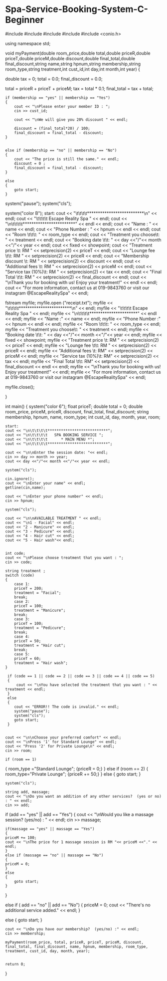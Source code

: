 # Spa-Service-Booking-System-C-Beginner
#include <iostream>
#include <iomanip>
#include <fstream>
#include <string>
#include <conio.h>

using namespace std;

void myPayment(double room_price,double total,double priceR,double priceT,double priceM,double discount,double final_total,double final_discount,string name,string hpnum,string membership,string room_type,string treatment,int cust_id,int day,int month,int year)
{
	
  
  double tax = 0;
  total = 0.0;
  final_discount = 0.0;
  
  total = priceR + priceT + priceM;
  tax = total * 0.1;
  final_total = tax + total;
  
  

    if (membership == "yes" || membership == "Yes")
    {
    	cout << "\nPlease enter your member ID : ";
    	cin >> cust_id;

    	cout << "\nWe will give you 20% discount " << endl;
    	
     	discount = (final_total*20) / 100;
    	final_discount = final_total - discount;
   	}
   	
   	
    else if (membership == "no" || membership == "No")
    {
        cout << "The price is still the same." << endl;
        discount = 0 ;
        final_discount = final_total - discount;
    }
    
    else 
    {
    	goto start;
	}
	
    
   system("pause");
   system("cls");
	
   system("color B");
   start:
   cout << "\t\t\t\t**************************\n" << endl;
   cout << "\t\t\t\t    Escape Reality Spa " << endl;
   cout << "\n\t\t\t\t************************" << endl << endl;
   cout << "Name : " << name << endl;
   cout << "Phone Number : " << hpnum << endl << endl;
   cout << "Room \t\t\t: " << room_type << endl;
   cout << "Treatment you choose\t: " << treatment << endl;
   cout << "Booking date \t\t: " << day <<"/"<< month <<"/"<< year << endl;
   cout << fixed << showpoint;
   cout << "Treatment price \t: RM " << setprecision(2) << priceT << endl;
   cout << "Lounge fee \t\t: RM " << setprecision(2) << priceR << endl;
   cout << "Membership discount \t: RM " << setprecision(2) << discount << endl;
   cout << "Additional fees \t: RM " << setprecision(2) << priceM << endl;
   cout << "Service tax (10%)\t: RM " << setprecision(2) << tax << endl;
   cout << "Final Total \t\t: RM " << setprecision(2) << final_discount << endl;
   cout << "\nThank you for booking with us! Enjoy your treatment!" << endl << endl;
   cout << "For more information, contact us at 019-9843760 or visit our instagram @EscapeRealitySpa" << endl;

   fstream myfile;
   myfile.open ("receipt.txt");
   myfile << "\t\t\t\t************************\n" << endl;
   myfile << "\t\t\t\t   Escape Reality Spa " << endl;
   myfile << "\n\t\t\t\t**********************" << endl << endl;
   myfile << "Name :" << name << endl;
   myfile << "Phone Number :" << hpnum << endl << endl;
   myfile << "Room \t\t\t: " << room_type << endl;
   myfile << "Treatment you choose\t: " << treatment << endl;
   myfile << "Booking date \t\t: " << day <<"/"<< month <<"/"<< year << endl;
   myfile << fixed << showpoint;
   myfile << "Treatment price \t: RM " << setprecision(2) << priceT << endl;
   myfile << "Lounge fee \t\t: RM " << setprecision(2) << priceR << endl;
   myfile << "Additional fees \t: RM" << setprecision(2) << priceM << endl;
   myfile << "Service tax (10%)\t: RM" << setprecision(2) << tax << endl;
   myfile << "Final Total \t\t: RM" << setprecision(2) << final_discount << endl << endl;
   myfile << "\nThank you for booking with us! Enjoy your treatment!" << endl;
   myfile << "For more information, contact us at 019-9843760 or visit our instagram @EscapeRealitySpa" << endl;

  myfile.close();


}


int main()
{
	system("color 6");
	float priceT;
	double total = 0;
    double room_price, priceM, priceR, discount, final_total, final_discount;
	string membership, hpnum, name, room_type;
    int cust_id, day, month, year, room;
    
    start:
    cout << "\n\t\t\t\t***************************";
    cout << "\n\t\t\t\t   SPA BOOKING SERVICE ";
    cout << "\n\t\t\t\t      * MAIN MENU *";
    cout << "\n\t\t\t\t***************************";

    cout << "\n\nEnter the session date: "<< endl;
    cin >> day >> month >> year;
    cout << day <<"/"<< month <<"/"<< year << endl;
    
    system("cls");

	cin.ignore();
    cout << "\nEnter your name" << endl;
    getline(cin,name);
    
    cout << "\nEnter your phone number" << endl;
    cin >> hpnum;
    
    system("cls");
    
    cout << "\n\nAVAILABLE TREATMENT " << endl;
	cout << "\n1 - Facial" << endl;
    cout << "2 - Manicure" << endl;
    cout << "3 - Pedicure" << endl;
    cout << "4 - Hair cut" << endl;
    cout << "5 - Hair wash"<< endl;
    
    
    int code;
    cout << "\nPlease choose treatment that you want : ";
    cin >> code;
    
    string treatment ;
    switch (code)
    {
        case 1:
        priceT = 200;
        treatment = "Facial";
        break;
        case 2:
        priceT = 100;
        treatment = "Manicure";
        break;
        case 3:
        priceT = 100;
        treatment = "Pedicure";
        break;
        case 4:
        priceT = 50;
        treatment = "Hair cut";
        break;
        case 5:
        priceT = 60;
        treatment = "Hair wash";
    }
    
     if (code == 1 || code == 2 || code == 3 || code == 4 || code == 5)
     {
     	 cout << "\nYou have selected the treatment that you want : " << treatment << endl;
	 }
	 else
	 {
	 	cout << "ERROR!! The code is invalid." << endl;
	 	system("pause");
        system("cls");
	 	goto start;
	 }
     	
   
    cout << "\n\nChoose your preferred comfort" << endl;
    cout << "\nPress '1' for Standard Lounge" << endl;
    cout << "Press '2' for Private Lounge\n" << endl;
    cin >> room;
    
    if (room == 1)
  {
      room_type ="Standard Lounge";
      {priceR = 0;}
  }
  else if (room == 2)
  {
      room_type="Private Lounge";
	  {priceR += 50;}
  }
  else
  {
  	goto start;
  }
    
    system("cls");
    
    string add, massage;
    cout << "\nDo you want an addition of any other services?  (yes or no) : " << endl;
    cin >> add;
    
if (add == "yes" || add == "Yes")
{
    cout << "\nWould you like a massage session? (yes/no) : " << endl;
    cin >> massage;

	if(massage == "yes" || massage == "Yes")
	{
    priceM += 100;
    cout << "\nThe price for 1 massage session is RM "<< priceM <<"." << endl;
	}
    else if (massage == "no" || massage == "No")
    {
    priceM = 0; 
	}
	else
	{
		goto start;
	}
}
   
else if ( add == "no" || add == "No")
{
	priceM = 0; 
  	cout << "There's no additional service added." << endl;
}

else
{
	goto start;
}


	cout << "\nDo you have our membership?  (yes/no) :" << endl;
    cin >> membership;
    
	myPayment(room_price, total, priceR, priceT, priceM, discount, final_total, final_discount, name, hpnum, membership, room_type, treatment, cust_id, day, month, year);


	return 0;
}
